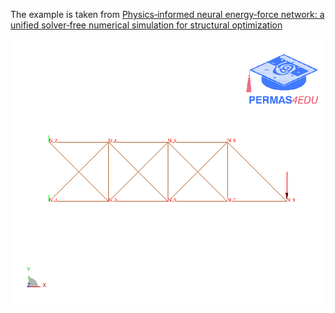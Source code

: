 The example is taken from [Physics‑informed neural energy‑force network: a unified solver‑free numerical simulation for structural optimization](https://doi.org/10.1007/s00366-022-01760-0)

![A 17-bar planar truss structure](planar_truss_17.png)
